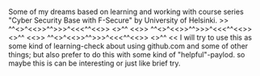 Some of my dreams based on learning and working with course series "Cyber Security Base with F-Secure" by University of Helsinki.
          >> ^^<>^<<>>^^>>>^<<<^^<<>> <>^^ <<>> ^^<>^<<>>^^>>>^<<<^^<<>> <>^^ <<>> ^^<>^<<>>^^>>>^<<<^^<<>> <>^^ <<
 I will try to use this as some kind of learning-check about using github.com and some of other things; 
                  but also prefer to do this with some kind of "helpful"-paylod.
                          so maybe this is can be interesting or just like brief try.
